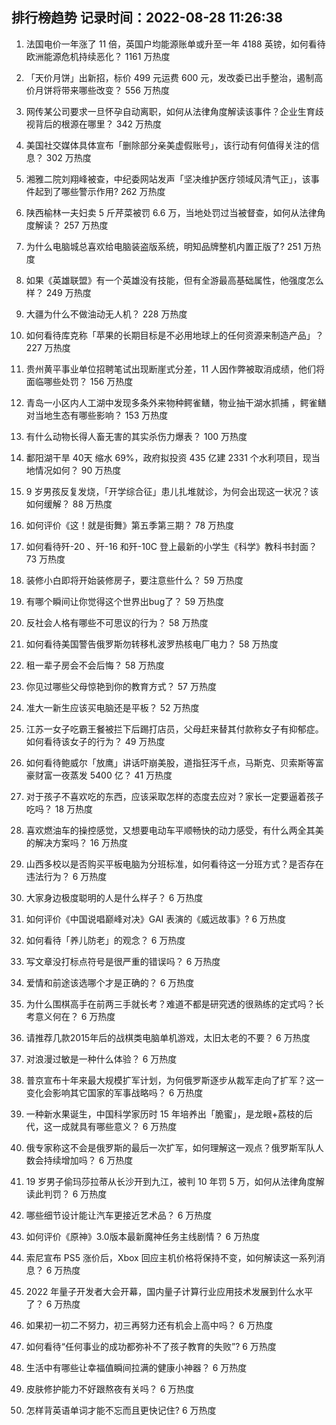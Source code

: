 
## 排行榜趋势 记录时间：2022-08-28 11:26:38
  
  1. 法国电价一年涨了 11 倍，英国户均能源账单或升至一年 4188 英镑，如何看待欧洲能源危机持续恶化？ 1161 万热度
    
  2. 「天价月饼」出新招，标价 499 元运费 600 元，发改委已出手整治，遏制高价月饼将带来哪些改变？ 556 万热度
    
  3. 网传某公司要求一旦怀孕自动离职，如何从法律角度解读该事件？企业生育歧视背后的根源在哪里？ 342 万热度
    
  4. 美国社交媒体具体宣布「删除部分亲美虚假账号」，该行动有何值得关注的信息？ 302 万热度
    
  5. 湘雅二院刘翔峰被查，中纪委网站发声「坚决维护医疗领域风清气正」，该事件起到了哪些警示作用? 262 万热度
    
  6. 陕西榆林一夫妇卖 5 斤芹菜被罚 6.6 万，当地处罚过当被督查，如何从法律角度解读？ 257 万热度
    
  7. 为什么电脑城总喜欢给电脑装盗版系统，明知品牌整机内置正版了? 251 万热度
    
  8. 如果《英雄联盟》有一个英雄没有技能，但有全游最高基础属性，他强度怎么样？ 249 万热度
    
  9. 大疆为什么不做油动无人机？ 228 万热度
    
  10. 如何看待库克称「苹果的长期目标是不必用地球上的任何资源来制造产品」？ 227 万热度
    
  11. 贵州黄平事业单位招聘笔试出现断崖式分差，11 人因作弊被取消成绩，他们将面临哪些处罚？ 156 万热度
    
  12. 青岛一小区内人工湖中发现多条外来物种鳄雀鳝，物业抽干湖水抓捕 ，鳄雀鳝对当地生态有哪些影响？ 153 万热度
    
  13. 有什么动物长得人畜无害的其实杀伤力爆表？ 100 万热度
    
  14. 鄱阳湖干旱 40天 缩水 69%，政府拟投资 435 亿建 2331 个水利项目，现当地情况如何？ 90 万热度
    
  15. 9 岁男孩反复发烧，「开学综合征」患儿扎堆就诊，为何会出现这一状况？该如何缓解？ 88 万热度
    
  16. 如何评价《这！就是街舞》第五季第三期？ 78 万热度
    
  17. 如何看待歼-20 、歼-16 和歼-10C 登上最新的小学生《科学》教科书封面？ 73 万热度
    
  18. 装修小白即将开始装修房子，要注意些什么？ 59 万热度
    
  19. 有哪个瞬间让你觉得这个世界出bug了？ 59 万热度
    
  20. 反社会人格有哪些不可思议的行为？ 58 万热度
    
  21. 如何看待美国警告俄罗斯勿转移札波罗热核电厂电力？ 58 万热度
    
  22. 租一辈子房会不会后悔？ 58 万热度
    
  23. 你见过哪些父母惊艳到你的教育方式？ 57 万热度
    
  24. 准大一新生应该买电脑还是平板？ 52 万热度
    
  25. 江苏一女子吃霸王餐被拦下后踢打店员，父母赶来替其付款称女子有抑郁症。如何看待该女子的行为？ 49 万热度
    
  26. 如何看待鲍威尔「放鹰」讲话吓崩美股，道指狂泻千点，马斯克、贝索斯等富豪财富一夜蒸发 5400 亿？ 41 万热度
    
  27. 对于孩子不喜欢吃的东西，应该采取怎样的态度去应对？家长一定要逼着孩子吃吗？ 18 万热度
    
  28. 喜欢燃油车的操控感觉，又想要电动车平顺畅快的动力感受，有什么两全其美的解决方案吗？ 16 万热度
    
  29. 山西多校以是否购买平板电脑为分班标准，如何看待这一分班方式？是否存在违法行为？ 6 万热度
    
  30. 大家身边极度聪明的人是什么样子？ 6 万热度
    
  31. 如何评价《中国说唱巅峰对决》GAI 表演的《威远故事》? 6 万热度
    
  32. 如何看待「养儿防老」的观念？ 6 万热度
    
  33. 写文章没打标点符号是很严重的错误吗？ 6 万热度
    
  34. 爱情和前途该选哪个才是正确的？ 6 万热度
    
  35. 为什么围棋高手在前两三手就长考？难道不都是研究透的很熟练的定式吗？长考意义何在？ 6 万热度
    
  36. 请推荐几款2015年后的战棋类电脑单机游戏，太旧太老的不要？ 6 万热度
    
  37. 对浪漫过敏是一种什么体验？ 6 万热度
    
  38. 普京宣布十年来最大规模扩军计划，为何俄罗斯逐步从裁军走向了扩军？这一变化会影响其它国家的军事战略吗？ 6 万热度
    
  39. 一种新水果诞生，中国科学家历时 15 年培养出「脆蜜」，是龙眼+荔枝的后代，这一成就具有哪些意义？ 6 万热度
    
  40. 俄专家称这不会是俄罗斯的最后一次扩军，如何理解这一观点？俄罗斯军队人数会持续增加吗？ 6 万热度
    
  41. 19 岁男子偷玛莎拉蒂从长沙开到九江，被判 10 年罚 5 万，如何从法律角度解读此判罚？ 6 万热度
    
  42. 哪些细节设计能让汽车更接近艺术品？ 6 万热度
    
  43. 如何评价《原神》3.0版本最新魔神任务主线剧情？ 6 万热度
    
  44. 索尼宣布 PS5 涨价后，Xbox 回应主机价格将保持不变，如何解读这一系列消息？ 6 万热度
    
  45. 2022 年量子开发者大会开幕，国内量子计算行业应用技术发展到什么水平了？ 6 万热度
    
  46. 如果初一初二不努力，初三再努力还有机会上高中吗？ 6 万热度
    
  47. 如何看待“任何事业的成功都弥补不了孩子教育的失败”? 6 万热度
    
  48. 生活中有哪些让幸福值瞬间拉满的健康小神器？ 6 万热度
    
  49. 皮肤修护能力不好跟熬夜有关吗？ 6 万热度
    
  50. 怎样背英语单词才能不忘而且更快记住? 6 万热度
    